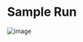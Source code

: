 # Sample Run

![image](https://raw.githubusercontent.com/Seif-Mustafa/My-Projects-Sample-Run-Optimized-PNG/refs/heads/main/Coffee%20Shop/1.jpg)
